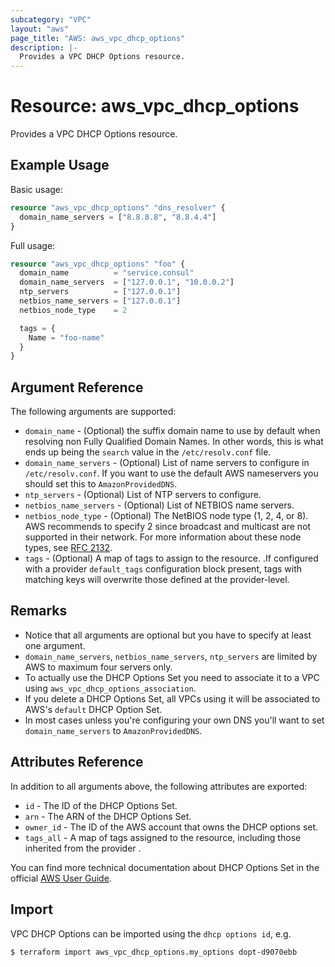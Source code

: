 ```yaml
---
subcategory: "VPC"
layout: "aws"
page_title: "AWS: aws_vpc_dhcp_options"
description: |-
  Provides a VPC DHCP Options resource.
---
```


# Resource: aws_vpc_dhcp_options

Provides a VPC DHCP Options resource.

## Example Usage

Basic usage:

```terraform
resource "aws_vpc_dhcp_options" "dns_resolver" {
  domain_name_servers = ["8.8.8.8", "8.8.4.4"]
}
```

Full usage:

```terraform
resource "aws_vpc_dhcp_options" "foo" {
  domain_name          = "service.consul"
  domain_name_servers  = ["127.0.0.1", "10.0.0.2"]
  ntp_servers          = ["127.0.0.1"]
  netbios_name_servers = ["127.0.0.1"]
  netbios_node_type    = 2

  tags = {
    Name = "foo-name"
  }
}
```

## Argument Reference

The following arguments are supported:

* `domain_name` - (Optional) the suffix domain name to use by default when resolving non Fully Qualified Domain Names. In other words, this is what ends up being the `search` value in the `/etc/resolv.conf` file.
* `domain_name_servers` - (Optional) List of name servers to configure in `/etc/resolv.conf`. If you want to use the default AWS nameservers you should set this to `AmazonProvidedDNS`.
* `ntp_servers` - (Optional) List of NTP servers to configure.
* `netbios_name_servers` - (Optional) List of NETBIOS name servers.
* `netbios_node_type` - (Optional) The NetBIOS node type (1, 2, 4, or 8). AWS recommends to specify 2 since broadcast and multicast are not supported in their network. For more information about these node types, see [RFC 2132](http://www.ietf.org/rfc/rfc2132.txt).
* `tags` - (Optional) A map of tags to assign to the resource. .If configured with a provider `default_tags` configuration block present, tags with matching keys will overwrite those defined at the provider-level.

## Remarks

* Notice that all arguments are optional but you have to specify at least one argument.
* `domain_name_servers`, `netbios_name_servers`, `ntp_servers` are limited by AWS to maximum four servers only.
* To actually use the DHCP Options Set you need to associate it to a VPC using `aws_vpc_dhcp_options_association`.
* If you delete a DHCP Options Set, all VPCs using it will be associated to AWS's `default` DHCP Option Set.
* In most cases unless you're configuring your own DNS you'll want to set `domain_name_servers` to `AmazonProvidedDNS`.

## Attributes Reference

In addition to all arguments above, the following attributes are exported:

* `id` - The ID of the DHCP Options Set.
* `arn` - The ARN of the DHCP Options Set.
* `owner_id` - The ID of the AWS account that owns the DHCP options set.
* `tags_all` - A map of tags assigned to the resource, including those inherited from the provider .

You can find more technical documentation about DHCP Options Set in the
official [AWS User Guide](https://docs.aws.amazon.com/AmazonVPC/latest/UserGuide/VPC_DHCP_Options.html).


## Import

VPC DHCP Options can be imported using the `dhcp options id`, e.g.

```
$ terraform import aws_vpc_dhcp_options.my_options dopt-d9070ebb
```
